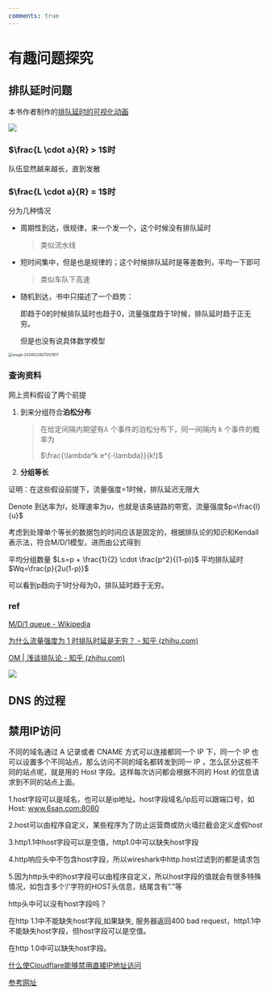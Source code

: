 ```yaml
---
comments: true
---
```

# 有趣问题探究

## 排队延时问题

本书作者制作的[排队延时的可视化动画](https://media.pearsoncmg.com/ph/esm/ecs_kurose_compnetwork_8/cw/content/interactiveanimations/queuing-loss-applet/index.html)

![](https://philfan-pic.oss-cn-beijing.aliyuncs.com/web_pic/CS__CN__assets__07-____.assets__image-20240229213626432.webp)



### $\frac{L \cdot a}{R} > 1$​时

队伍显然越来越长，直到发散

### $\frac{L \cdot a}{R} = 1$时

分为几种情况

- 周期性到达，很规律，来一个发一个，这个时候没有排队延时

  > 类似流水线

- 短时间集中，但是也是规律的；这个时候排队延时是等差数列，平均一下即可

  > 类似车队下高速

- 随机到达，书中只描述了一个趋势：

  即趋于0的时候排队延时也趋于0，流量强度趋于1时候，排队延时趋于正无穷。

  但是也没有说具体数学模型

<img src="https://philfan-pic.oss-cn-beijing.aliyuncs.com/web_pic/CS__CN__assets__07-____.assets__image-20240229211257617.webp" alt="image-20240229211257617" style="zoom:50%;" />


### 查询资料

网上资料假设了两个前提

1. 到来分组符合**泊松分布** 

   >在给定间隔内期望有$λ$ 个事件的泊松分布下，同一间隔内 $k$ 个事件的概率为
   >
   >$\frac{\lambda^k e^{-\lambda}}{k!}$

2. **分组等长**

证明：在这些假设前提下，流量强度=1时候，排队延迟无限大

Denote 到达率为$l$，处理速率为$u$，也就是该条链路的带宽，流量强度$p=\frac{l}{u}$

考虑到处理单个等长的数据包的时间应该是固定的，根据排队论的知识和Kendall表示法，符合M/D/1模型，进而由公式得到

平均分组数量 $Ls=p + \frac{1}{2} \cdot \frac{p^2}{(1-p)}$
平均排队延时 $Wq=\frac{p}{2u(1-p)}$

可以看到p趋向于1时分母为0，排队延时趋于无穷。



### ref

[M/D/1 queue - Wikipedia](https://en.wikipedia.org/wiki/M/D/1_queue)

[为什么流量强度为 1 时排队时延是无穷？ - 知乎 (zhihu.com)](https://www.zhihu.com/question/317549997)

[OM | 浅谈排队论 - 知乎 (zhihu.com)](https://zhuanlan.zhihu.com/p/99131787)

![](https://philfan-pic.oss-cn-beijing.aliyuncs.com/web_pic/CS__CN__assets__07-____.assets__6c176fc1b617d7cb64a6339634b874c.webp)


## DNS 的过程


## 禁用IP访问

不同的域名通过 A 记录或者 CNAME 方式可以连接都同一个 IP 下，同一个 IP 也可以设置多个不同站点，那么访问不同的域名都转发到同一 IP ，怎么区分这些不同的站点呢，就是用的 Host 字段。这样每次访问都会根据不同的 Host 的信息请求到不同的站点上面。

1.host字段可以是域名，也可以是ip地址。host字段域名/ip后可以跟端口号，如Host: www.6san.com:8080

2.host可以由程序自定义，某些程序为了防止运营商或防火墙拦截会定义虚假host

3.http1.1中host字段可以是空值，http1.0中可以缺失host字段

4.http响应头中不包含host字段，所以wireshark中http.host过滤到的都是请求包

5.因为http头中的host字段可以由程序自定义，所以host字段的值就会有很多特殊情况，如包含多个’/'字符的HOST头信息，结尾含有”.”等

http头中可以没有host字段吗？

在http 1.1中不能缺失host字段,如果缺失, 服务器返回400 bad request，http1.1中不能缺失host字段，但host字段可以是空值。

在http 1.0中可以缺失host字段。

[什么使Cloudflare能够禁用直接IP地址访问](https://cloud.tencent.com/developer/ask/sof/116387989)

[参考网址](https://serverfault.com/questions/607137/restrict-direct-ip-access-to-website/607222#607222)